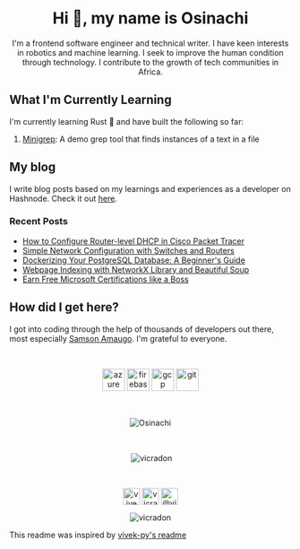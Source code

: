 <h1 align="center">Hi 👋, my name is Osinachi</h1>
<p align="center">I'm a frontend software engineer and technical writer. I have keen interests in robotics and machine learning. I seek to improve the human condition through technology. I contribute to the growth of tech communities in Africa.</p>

## What I'm Currently Learning
<p>I'm currently learning Rust 🦀 and have built the following so far:</p>

1. <a href=https://github.com/vicradon/minigrep>Minigrep</a>: A demo grep tool that finds instances of a text in a file

## My blog
I write blog posts based on my learnings and experiences as a developer on Hashnode. Check it out [here](https://blog.osinachi.me).

### Recent Posts
<!-- BLOGPOSTS:START -->
<!-- BLOGPOSTS:END -->

<!--START_SECTION:feed-->
* [How to Configure Router-level DHCP in Cisco Packet Tracer](https:&#x2F;&#x2F;vicradon.hashnode.dev&#x2F;how-to-configure-router-level-dhcp-in-cisco-packet-tracer)
* [Simple Network Configuration with Switches and Routers](https:&#x2F;&#x2F;vicradon.hashnode.dev&#x2F;simple-network-configuration-with-switches-and-routers)
* [Dockerizing Your PostgreSQL Database: A Beginner&#39;s Guide](https:&#x2F;&#x2F;vicradon.hashnode.dev&#x2F;dockerizing-your-postgresql-database-a-beginners-guide)
* [Webpage Indexing with NetworkX Library and Beautiful Soup](https:&#x2F;&#x2F;vicradon.hashnode.dev&#x2F;webpage-indexing-with-networkx-library-and-beautiful-soup)
* [Earn Free Microsoft Certifications like a Boss](https:&#x2F;&#x2F;vicradon.hashnode.dev&#x2F;earn-free-microsoft-certifications-like-a-boss)
<!--END_SECTION:feed-->

## How did I get here?
I got into coding through the help of thousands of developers out there, most especially [Samson Amaugo](https://github.com/sammychinedu2ky). I'm grateful to everyone.

<br>
<p align="center">
  <img src="https://www.vectorlogo.zone/logos/microsoft_azure/microsoft_azure-icon.svg" alt="azure" width="40" height="40"/>
  <img src="https://www.vectorlogo.zone/logos/firebase/firebase-icon.svg" alt="firebase" width="40" height="40"/>
  <img src="https://www.vectorlogo.zone/logos/google_cloud/google_cloud-icon.svg" alt="gcp" width="40" height="40"/> 
  <img src="https://www.vectorlogo.zone/logos/git-scm/git-scm-icon.svg" alt="git" width="40" height="40"/>
</p> 

<br />
<p align="center"><img align="center" src="https://github-readme-stats.vercel.app/api/top-langs/?username=vicradon&layout=compact&hide=html" alt="Osinachi" /></p>
<br>
<p align="center">&nbsp;<img align="center" src="https://github-readme-stats.vercel.app/api?username=vicradon&show_icons=false" alt="vicradon" /></p>
<br>
<p align="center">
<a href="https://dev.to/vicradon" target="blank"><img align="center" src="https://cdn.jsdelivr.net/npm/simple-icons@3.0.1/icons/dev-dot-to.svg" alt="vivekpy" height="30" width="30" /></a>
<a href="https://twitter.com/vicradon" target="blank"><img align="center" src="https://cdn.jsdelivr.net/npm/simple-icons@3.0.1/icons/twitter.svg" alt="vicradon" height="30" width="30" /></a>
<a href="https://medium.com/@Vicradon" target="blank"><img align="center" src="https://cdn.jsdelivr.net/npm/simple-icons@3.0.1/icons/medium.svg" alt="@vicradon" height="30" width="30" /></a>
</p>
<p align="center"> <img src="https://komarev.com/ghpvc/?username=vicradon" alt="vicradon" /> </p>


This readme was inspired by [vivek-py's readme](https://github.comvivek-py)

